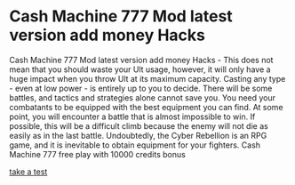 # Cash Machine 777 Mod latest version add money Hacks

Cash Machine 777 Mod latest version add money Hacks - This does not mean that you should waste your Ult usage, however, it will only have a huge impact when you throw Ult at its maximum capacity. Casting any type - even at low power - is entirely up to you to decide. There will be some battles, and tactics and strategies alone cannot save you. You need your combatants to be equipped with the best equipment you can find. At some point, you will encounter a battle that is almost impossible to win. If possible, this will be a difficult climb because the enemy will not die as easily as in the last battle. Undoubtedly, the Cyber Rebellion is an RPG game, and it is inevitable to obtain equipment for your fighters. Cash Machine 777 free play with 10000 credits bonus

[take a test](https://peatix.com/user/21491219)
